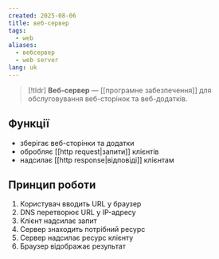 ```yaml
---
created: 2025-08-06
title: веб-сервер
tags:
  - web
aliases:
  - вебсервер
  - web server
lang: uk
---
```

> [!tldr]
> **Веб-сервер** — [[програмне забезпечення]] для обслуговування веб-сторінок та веб-додатків.

## Функції

- зберігає веб-сторінки та додатки
- обробляє [[http request|запити]] клієнтів
- надсилає [[http response|відповіді]] клієнтам

## Принцип роботи

1. Користувач вводить URL у браузер
2. DNS перетворює URL у IP-адресу
3. Клієнт надсилає запит
4. Сервер знаходить потрібний ресурс
5. Сервер надсилає ресурс клієнту
6. Браузер відображає результат